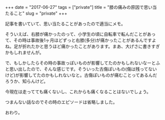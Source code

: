 +++
date = "2017-06-27"
tags = ["private"]
title = "膝の痛みの原因で思い当たること"
slug = "private"
+++

記事を書いていて、思い当たることがあったので適当にメモ。

そういえば、右膝が痛かったのって、小学生の頃に自転車で転んだことがあって、その時は事故後1ヶ月ほどずっと右膝(多分)が痛かったことがあるんですよね。足が折れたかと思うほど痛かったことがあります。まあ、大げさに書きすぎかもしれませんが。

で、もしかしたらその時の事故っぽいものが影響してたのかもしれないなーとふと思い出したので、そんな感じです。そういった古傷ぽいもの(傷は残ってないけど)が影響してたのかもしれないなと。古傷ぽいものが痛むことってあるんだろうか、知らんけど。

今現在は走ってても痛くないし、これからも痛くなることはないでしょう。

つまんない話なのでその時のエピソードは省略しました。

おわり。
	  
